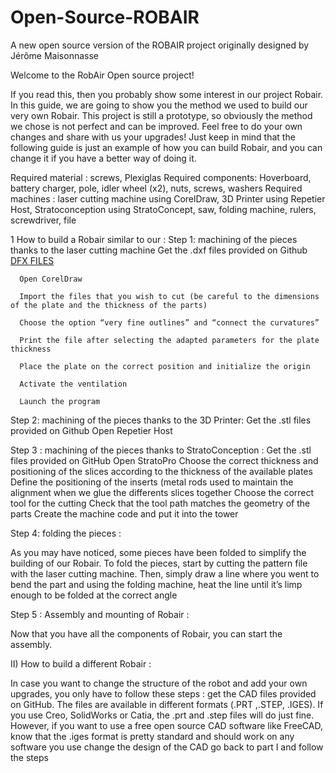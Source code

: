 # Open-Source-ROBAIR
A new open source version of the ROBAIR project originally designed by Jérôme Maisonnasse

Welcome to the RobAir Open source project!

If you read this, then you probably show some interest in our project Robair. In this guide, we are going to show you the method we used to build our very own Robair. This project is still a prototype, so obviously the method we chose is not perfect and can be improved. Feel free to do your own changes and share with us your upgrades! Just keep in mind that the following guide is just an example of how you can build Robair, and you can change it if you have a better way of doing it.
 
Required material : screws, Plexiglas
Required components: Hoverboard, battery charger, pole, idler wheel (x2), nuts, screws, washers
Required machines : laser cutting machine using CorelDraw,  3D Printer using Repetier Host, Stratoconception using StratoConcept, saw, folding machine, rulers, screwdriver, file
 
1 How to build a Robair similar to our :
Step 1: machining of the pieces thanks to the laser cutting machine 
       Get the .dxf files provided on Github [DFX FILES](quentinbuerle:master/Open-Source-ROBAIR/DFX/)
      
      Open CorelDraw
      
      Import the files that you wish to cut (be careful to the dimensions of the plate and the thickness of the parts)
      
      Choose the option “very fine outlines” and “connect the curvatures”
      
      Print the file after selecting the adapted parameters for the plate thickness
       
      Place the plate on the correct position and initialize the origin
      
      Activate the ventilation
      
      Launch the program
 
Step 2: machining of the pieces thanks to the 3D Printer:
       Get the .stl files provided on Github
       Open Repetier Host          
 
Step 3 : machining of the pieces thanks to StratoConception : 
       Get the .stl files provided on GitHub
       Open StratoPro
       Choose the correct thickness and positioning of the slices according to the thickness of the available plates
       Define the positioning of the inserts (metal rods used to maintain the alignment when we glue the differents slices together
       Choose the correct tool for the cutting
       Check that the tool path matches the geometry of the parts
       Create the machine code and put it into the tower 

Step 4: folding the pieces : 

As you may have noticed, some pieces have been folded to simplify the building of our Robair. To fold the pieces, start by cutting the pattern file with the laser cutting machine. Then, simply draw a line where you went to bend the part and using the folding machine, heat the line until it’s limp enough to be folded at the correct angle

Step 5 : Assembly and mounting of Robair :

   Now that you have all the components of Robair, you can start the assembly.


II) How to build a different Robair : 

In case you want to change the structure of the robot and add your own upgrades, you only have to follow these steps :
get the CAD files provided on GitHub. The files are available in different formats (.PRT ,.STEP, .IGES). If you use Creo, SolidWorks or Catia, the .prt and .step files will do just fine. However, if you want to use a free open source CAD software like FreeCAD, know that the .iges format is pretty standard and should work on any software you use
change the design of the CAD 
go back to part I and follow the steps 
